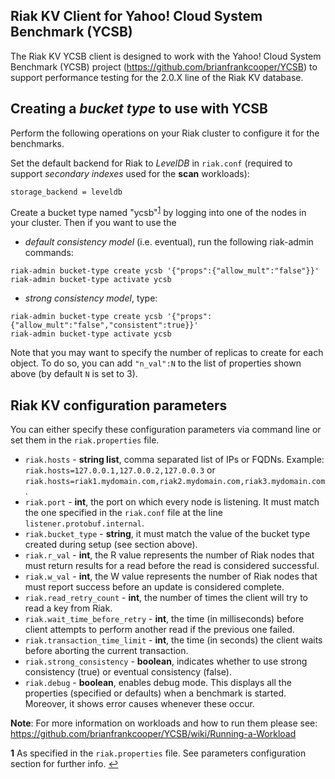 Riak KV Client for Yahoo! Cloud System Benchmark (YCSB)
--------------------------------------------------------

The Riak KV YCSB client is designed to work with the Yahoo! Cloud System Benchmark (YCSB) project (https://github.com/brianfrankcooper/YCSB) to support performance testing for the 2.0.X line of the Riak KV database.

Creating a <i>bucket type</i> to use with YCSB
----------------------------

Perform the following operations on your Riak cluster to configure it for the benchmarks.

Set the default backend for Riak to <i>LevelDB</i> in `riak.conf` (required to support <i>secondary indexes</i> used for the <b>scan</b> workloads):

```
storage_backend = leveldb
```

Create a bucket type named "ycsb"<sup id="a1">[1](#f1)</sup> by logging into one of the nodes in your cluster. Then if you want to use the

* <i>default consistency model</i> (i.e. eventual), run the following riak-admin commands:

```
riak-admin bucket-type create ycsb '{"props":{"allow_mult":"false"}}'
riak-admin bucket-type activate ycsb
```

* <i>strong consistency model</i>, type:

```
riak-admin bucket-type create ycsb '{"props":{"allow_mult":"false","consistent":true}}'
riak-admin bucket-type activate ycsb
```
Note that you may want to specify the number of replicas to create for each object. To do so, you can add `"n_val":N` to the list of properties shown above (by default `N` is set to 3).

Riak KV configuration parameters
----------------------------
You can either specify these configuration parameters via command line or set them in the `riak.properties` file.

* `riak.hosts` - <b>string list</b>, comma separated list of IPs or FQDNs. <newline>Example: `riak.hosts=127.0.0.1,127.0.0.2,127.0.0.3` or `riak.hosts=riak1.mydomain.com,riak2.mydomain.com,riak3.mydomain.com`.
* `riak.port` - <b>int</b>, the port on which every node is listening. It must match the one specified in the `riak.conf` file at the line `listener.protobuf.internal`.
* `riak.bucket_type` - <b>string</b>, it must match the value of the bucket type created during setup (see section above).
* `riak.r_val` - <b>int</b>, the R value represents the number of Riak nodes that must return results for a read before the read is considered successful.
* `riak.w_val` - <b>int</b>, the W value represents the number of Riak nodes that must report success before an update is considered complete.
* `riak.read_retry_count` - <b>int</b>, the number of times the client will try to read a key from Riak.
* `riak.wait_time_before_retry` - <b>int</b>, the time (in milliseconds) before client attempts to perform another read if the previous one failed.
* `riak.transaction_time_limit` - <b>int</b>, the time (in seconds) the client waits before aborting the current transaction.
* `riak.strong_consistency` - <b>boolean</b>, indicates whether to use strong consistency (true) or eventual consistency (false).
* `riak.debug` - <b>boolean</b>, enables debug mode. This displays all the properties (specified or defaults) when a benchmark is started. Moreover, it shows error causes whenever these occur.

<b>Note</b>: For more information on workloads and how to run them please see: https://github.com/brianfrankcooper/YCSB/wiki/Running-a-Workload

<b id="f1">1</b> As specified in the `riak.properties` file.  See parameters configuration section for further info. [↩](#a1)
